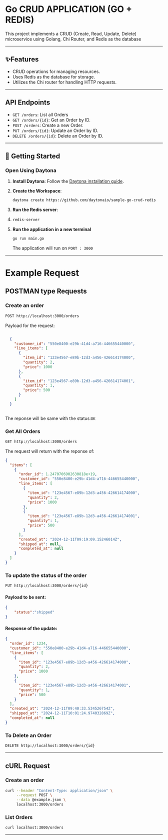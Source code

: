 

# Go CRUD APPLICATION (GO + REDIS)

This project implements a CRUD (Create, Read, Update, Delete) microservice using Golang, Chi Router, and Redis as the database

---

## ✨Features

- CRUD operations for managing resources.
- Uses Redis as the database for storage.
- Utilizes the Chi router for handling HTTP requests.

---
## API Endpoints

- `GET /orders`: List all Orders
- `GET /orders/{id}`: Get an Order by ID.
- `POST /orders`: Create a new Order.
- `PUT /orders/{id}`: Update an Order by ID.
- `DELETE /orders/{id}`: Delete an Order by ID.

---

## 🚀 Getting Started  

### Open Using Daytona  

1. **Install Daytona**: Follow the [Daytona installation guide](https://www.daytona.io/docs/installation/installation/).

2. **Create the Workspace**:  
   ```bash  
   daytona create https://github.com/daytonaio/sample-go-crud-redis
   ```  
3. **Run the Redis server**:
4. ```bash
   redis-server
   ```  
5. **Run the application in  a new terminal**
   ```bash
   go run main.go
   ```
   The application will run on `PORT : 3000`
---

# Example Request 


## POSTMAN type Requests


### Create an order

```bash
POST http://localhost:3000/orders
```
Payload for the request:

```json

  {
    "customer_id": "550e8400-e29b-41d4-a716-446655440000",
    "line_items": [
      {
        "item_id": "123e4567-e89b-12d3-a456-426614174000",
        "quantity": 2,
        "price": 1000
      },
      {
        "item_id": "123e4567-e89b-12d3-a456-426614174001",
        "quantity": 1,
        "price": 500
      }
    ]
  }
  
```
The reponse will be same with the status:`OK`

### Get All Orders

```bash
GET http://localhost:3000/orders
```

The request will return with the reponse of: 
```json
{
  "items": [
    {
      "order_id": 1.2470706902630818e+19,
      "customer_id": "550e8400-e29b-41d4-a716-446655440000",
      "line_items": [
        {
          "item_id": "123e4567-e89b-12d3-a456-426614174000",
          "quantity": 2,
          "price": 1000
        },
        {
          "item_id": "123e4567-e89b-12d3-a456-426614174001",
          "quantity": 1,
          "price": 500
        }
      ],
      "created_at": "2024-12-11T09:19:09.15246014Z",
      "shipped_at": null,
      "completed_at": null
    }
  ]
}
```


### To update the status of the order

```bash
PUT http://localhost:3000/orders/{id}
```
#### Payload to be sent:
```json
{
    "status":"shipped"
}
```

#### Response of the update:
```json
{
  "order_id": 1234,
  "customer_id": "550e8400-e29b-41d4-a716-446655440000",
  "line_items": [
    {
      "item_id": "123e4567-e89b-12d3-a456-426614174000",
      "quantity": 2,
      "price": 1000
    },
    {
      "item_id": "123e4567-e89b-12d3-a456-426614174001",
      "quantity": 1,
      "price": 500
    }
  ],
  "created_at": "2024-12-11T09:40:33.534526754Z",
  "shipped_at": "2024-12-11T10:01:24.974032869Z",
  "completed_at": null
}
```

### To Delete an Order

```bash
DELETE http://localhost:3000/orders/{id}
```

---

## cURL Request

### Create an order

```bash 
curl --header "Content-Type: application/json" \
     --request POST \
     --data @example.json \
     localhost:3000/orders
```

### List Orders
```bash
curl localhost:3000/orders
```

---



